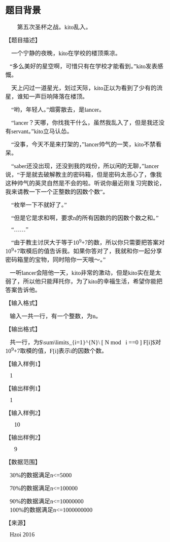 

# 题目背景


<p class="MsoNormal" style="text-indent:28.0pt;">
<span style="font-size:14.0pt;font-family:华文楷体;">第五次圣杯之战。</span><span style="font-size:14.0pt;font-family:&#34;">kito</span><span style="font-size:14.0pt;font-family:华文楷体;">乱入。</span><sup><span style="font-size:14.0pt;font-family:&#34;"></span></sup> 
</p>
<p class="MsoNormal">
<span style="font-size:14.0pt;font-family:华文楷体;">【题目描述】</span><span style="font-size:14.0pt;font-family:&#34;"></span> 
</p>
<p class="MsoNormal">
<span style="font-size:14.0pt;font-family:&#34;">    </span><span style="font-size:14.0pt;font-family:华文楷体;">一个宁静的夜晚，</span><span style="font-size:14.0pt;font-family:&#34;">kito</span><span style="font-size:14.0pt;font-family:华文楷体;">在学校的楼顶乘凉。</span><span style="font-size:14.0pt;font-family:&#34;"></span> 
</p>
<p class="MsoNormal">
<span style="font-size:14.0pt;font-family:&#34;">   </span><span style="font-size:14.0pt;font-family:华文楷体;">“多么美好的星空啊，可惜只有在学校才能看到。”</span><span style="font-size:14.0pt;font-family:&#34;">kito</span><span style="font-size:14.0pt;font-family:华文楷体;">发表感慨。</span><span style="font-size:14.0pt;font-family:&#34;"></span> 
</p>
<p class="MsoNormal">
<span style="font-size:14.0pt;font-family:&#34;">    </span><span style="font-size:14.0pt;font-family:华文楷体;">天上闪过一道星光，划过天际，</span><span style="font-size:14.0pt;font-family:&#34;">kito</span><span style="font-size:14.0pt;font-family:华文楷体;">正以为看到了少有的流星，谁知一声巨响降落在楼顶。</span><span style="font-size:14.0pt;font-family:&#34;"></span> 
</p>
<p class="MsoNormal">
<span style="font-size:14.0pt;font-family:&#34;">    </span><span style="font-size:14.0pt;font-family:华文楷体;">“哟，年轻人。”烟雾散去，是</span><span style="font-size:14.0pt;font-family:&#34;">lancer</span><span style="font-size:14.0pt;font-family:华文楷体;">。</span><span style="font-size:14.0pt;font-family:&#34;"></span> 
</p>
<p class="MsoNormal">
<span style="font-size:14.0pt;font-family:&#34;">    </span><span style="font-size:14.0pt;font-family:华文楷体;">“</span><span style="font-size:14.0pt;font-family:&#34;">lancer</span><span style="font-size:14.0pt;font-family:华文楷体;">？天哪，你找我干什么，虽然我乱入了，但是我还没有</span><span style="font-size:14.0pt;font-family:&#34;">servant</span><span style="font-size:14.0pt;font-family:华文楷体;">。”</span><span style="font-size:14.0pt;font-family:&#34;">kito</span><span style="font-size:14.0pt;font-family:华文楷体;">立马认怂。</span><span style="font-size:14.0pt;font-family:&#34;"></span> 
</p>
<p class="MsoNormal">
<span style="font-size:14.0pt;font-family:&#34;">    </span><span style="font-size:14.0pt;font-family:华文楷体;">“没事，今天不是来打架的，”</span><span style="font-size:14.0pt;font-family:&#34;">lancer</span><span style="font-size:14.0pt;font-family:华文楷体;">帅气的一笑，</span><span style="font-size:14.0pt;font-family:&#34;">kito</span><span style="font-size:14.0pt;font-family:华文楷体;">不禁看呆。</span><span style="font-size:14.0pt;font-family:&#34;"></span> 
</p>
<p class="MsoNormal">
<span style="font-size:14.0pt;font-family:&#34;">    </span><span style="font-size:14.0pt;font-family:华文楷体;">“</span><span style="font-size:14.0pt;font-family:&#34;">saber</span><span style="font-size:14.0pt;font-family:华文楷体;">还没出现，还没到我的戏份，所以闲的无聊，”</span><span style="font-size:14.0pt;font-family:&#34;">lancer</span><span style="font-size:14.0pt;font-family:华文楷体;">说，“于是就去破解教主的密码箱，但是密码太恶心了，像我这种帅气的英灵自然是不会的啦。听说你最近刚复习完数论，我来请教一下一个正整数的因数个数”。</span><span style="font-size:14.0pt;font-family:&#34;"></span> 
</p>
<p class="MsoNormal">
<span style="font-size:14.0pt;font-family:&#34;">    </span><span style="font-size:14.0pt;font-family:华文楷体;">“枚举一下不就好了。”</span><span style="font-size:14.0pt;font-family:&#34;"></span> 
</p>
<p class="MsoNormal">
<span style="font-size:14.0pt;font-family:&#34;">    </span><span style="font-size:14.0pt;font-family:华文楷体;">“但是它是求和啊，要求</span><span style="font-size:14.0pt;font-family:&#34;">n</span><span style="font-size:14.0pt;font-family:华文楷体;">的所有因数的的因数个数之和。”</span><span style="font-size:14.0pt;font-family:&#34;"></span> 
</p>
<p class="MsoNormal">
<span style="font-size:14.0pt;font-family:&#34;">    </span><span style="font-size:14.0pt;font-family:华文楷体;">“……”</span><span style="font-size:14.0pt;font-family:&#34;"></span> 
</p>
<p class="MsoNormal">
<span style="font-size:14.0pt;font-family:&#34;">    </span><span style="font-size:14.0pt;font-family:华文楷体;">“由于教主讨厌大于等于</span><span style="font-size:14.0pt;font-family:&#34;">10<sup>9</sup>+7</span><span style="font-size:14.0pt;font-family:华文楷体;">的数，所以你只需要把答案对</span><span style="font-size:14.0pt;font-family:&#34;">10<sup>9</sup>+7</span><span style="font-size:14.0pt;font-family:华文楷体;">取模后的值告诉我。如果你答对了，我就和你一起分享密码箱里的宝物，同时陪你一天哦～。”</span><span style="font-size:14.0pt;font-family:&#34;"></span> 
</p>
<p class="MsoNormal">
<span style="font-size:14.0pt;font-family:&#34;">   </span><span style="font-size:14.0pt;font-family:华文楷体;">一听</span><span style="font-size:14.0pt;font-family:&#34;">lancer</span><span style="font-size:14.0pt;font-family:华文楷体;">会陪他一天，</span><span style="font-size:14.0pt;font-family:&#34;">kito</span><span style="font-size:14.0pt;font-family:华文楷体;">非常的激动，但是</span><span style="font-size:14.0pt;font-family:&#34;">kito</span><span style="font-size:14.0pt;font-family:华文楷体;">实在是太弱了，所以他只能拜托你，为了</span><span style="font-size:14.0pt;font-family:&#34;">kito</span><span style="font-size:14.0pt;font-family:华文楷体;">的幸福生活，希望你能把答案告诉他。</span><span style="font-size:14.0pt;font-family:&#34;"></span> 
</p>
<p class="MsoNormal">
<span style="font-size:14.0pt;font-family:&#34;"></span> 
</p>
<p class="MsoNormal">
<span style="font-size:14.0pt;font-family:华文楷体;">【输入格式】</span><span style="font-size:14.0pt;font-family:&#34;"></span> 
</p>
<p class="MsoNormal">
<span style="font-size:14.0pt;font-family:&#34;">   </span><span style="font-size:14.0pt;font-family:华文楷体;">输入一共一行，有一个整数，为</span><span style="font-size:14.0pt;font-family:&#34;">n</span><span style="font-size:14.0pt;font-family:华文楷体;">。</span><span style="font-size:14.0pt;font-family:&#34;"></span> 
</p>
<p class="MsoNormal">
<span style="font-size:14.0pt;font-family:华文楷体;">【输出格式】</span><span style="font-size:14.0pt;font-family:&#34;"></span> 
</p>
<p class="MsoNormal">
<span style="font-size:14.0pt;font-family:&#34;">   </span><span style="font-size:14.0pt;font-family:华文楷体;">共一行，为$\sum\limits_{i=1}^{N}\ [ N mod   i ==0 ] F[i]$</span><span style="font-size:14.0pt;font-family:华文楷体;">对</span><span style="font-size:14.0pt;font-family:&#34;">10<sup>9</sup>+7</span><span style="font-size:14.0pt;font-family:华文楷体;">取模的值，</span><span style="font-size:14.0pt;font-family:&#34;">F[i]</span><span style="font-size:14.0pt;font-family:华文楷体;">表示</span><span style="font-size:14.0pt;font-family:&#34;">i</span><span style="font-size:14.0pt;font-family:华文楷体;">的因数个数。</span><span style="font-size:14.0pt;font-family:&#34;"></span> 
</p>
<p class="MsoNormal">
<span style="font-size:14.0pt;font-family:华文楷体;">【输入样例</span><span style="font-size:14.0pt;font-family:&#34;">1</span><span style="font-size:14.0pt;font-family:华文楷体;">】</span><span style="font-size:14.0pt;font-family:&#34;"></span> 
</p>
<p class="MsoNormal">
<span style="font-size:14.0pt;font-family:&#34;">   1</span> 
</p>
<p class="MsoNormal">
<span style="font-size:14.0pt;font-family:华文楷体;">【输出样例</span><span style="font-size:14.0pt;font-family:&#34;">1</span><span style="font-size:14.0pt;font-family:华文楷体;">】</span><span style="font-size:14.0pt;font-family:&#34;"></span> 
</p>
<p class="MsoNormal">
<span style="font-size:14.0pt;font-family:&#34;">   1</span> 
</p>
<p class="MsoNormal">
<span style="font-size:14.0pt;font-family:华文楷体;">【输入样例</span><span style="font-size:14.0pt;font-family:&#34;">2</span><span style="font-size:14.0pt;font-family:华文楷体;">】</span><span style="font-size:14.0pt;font-family:&#34;"></span> 
</p>
<p class="MsoNormal" style="text-indent:21.0pt;">
<span style="font-size:14.0pt;font-family:&#34;">10</span> 
</p>
<p class="MsoNormal">
<span style="font-size:14.0pt;font-family:华文楷体;">【输出样例</span><span style="font-size:14.0pt;font-family:&#34;">2</span><span style="font-size:14.0pt;font-family:华文楷体;">】</span><span style="font-size:14.0pt;font-family:&#34;"></span> 
</p>
<p class="MsoNormal" style="text-indent:21.0pt;">
<span style="font-size:14.0pt;font-family:&#34;">9</span> 
</p>
<p class="MsoNormal">
<span style="font-size:14.0pt;font-family:&#34;"></span> 
</p>
<p class="MsoNormal">
<span style="font-size:14.0pt;font-family:华文楷体;">【数据范围】</span><span style="font-size:14.0pt;font-family:&#34;"></span> 
</p>
<p class="MsoNormal">
<span style="font-size:14.0pt;font-family:&#34;">   30%</span><span style="font-size:14.0pt;font-family:华文楷体;">的数据满足</span><span style="font-size:14.0pt;font-family:&#34;">n&lt;=5000</span> 
</p>
<p class="MsoNormal">
<span style="font-size:14.0pt;font-family:&#34;">   70%</span><span style="font-size:14.0pt;font-family:华文楷体;">的数据满足</span><span style="font-size:14.0pt;font-family:&#34;">n&lt;=100000</span> 
</p>
<p class="MsoNormal">
<span style="font-size:14.0pt;font-family:&#34;">   90%</span><span style="font-size:14.0pt;font-family:华文楷体;">的数据满足</span><span style="font-size:14.0pt;font-family:&#34;">n&lt;=10000000<br/>
   100%</span><span style="font-size:14.0pt;font-family:华文楷体;">的数据满足</span><span style="font-size:14.0pt;font-family:&#34;">n&lt;=1000000000</span> 
</p>
<p class="MsoNormal">
<span style="font-size:14.0pt;font-family:华文楷体;">【来源】</span><span style="font-size:14.0pt;font-family:&#34;"></span> 
</p>
<p class="MsoNormal">
<span style="font-size:14.0pt;font-family:&#34;">   Hzoi 2016</span> 
</p>
<p>
<br/>
</p>
